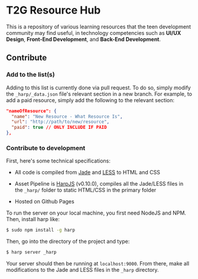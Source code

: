 # T2G Resource Hub

This is a repository of various learning resources that the teen development community may find useful, in technology competencies such as **UI/UX Design**, **Front-End Development**, and **Back-End Development**.

## Contribute

### Add to the list(s)

Adding to this list is currently done via pull request. To do so, simply modify the ```_harp/_data.json``` file's relevant section in a new branch. For example, to add a paid resource, simply add the following to the relevant section:

```json
"nameOfResource": {
  "name": "New Resource - What Resource Is",
  "url": "http://path/to/new/resource",
  "paid": true // ONLY INCLUDE IF PAID
},
```

### Contribute to development

First, here's some technical specifications:

* All code is compiled from [Jade](http://jade-lang.com) and [LESS](http://lesscss.org) to HTML and CSS

* Asset Pipeline is [HarpJS](http://harpjs.com) (v0.10.0), compiles all the Jade/LESS files in the ```_harp/``` folder to static HTML/CSS in the primary folder

* Hosted on Github Pages

To run the server on your local machine, you first need NodeJS and NPM. Then, install harp like:

```bash
$ sudo npm install -g harp
```

Then, go into the directory of the project and type:

```bash
$ harp server _harp
```

Your server should then be running at ```localhost:9000```. From there, make all modifications to the Jade and LESS files in the ```_harp``` directory.

